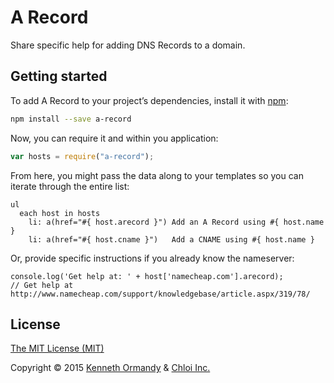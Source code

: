 <!-- [![A record book.](a-record.png)](https://github.com/kennethormandy/a-record)

*** -->

# A Record

Share specific help for adding DNS Records to a domain.

## Getting started

To add A Record to your project’s dependencies, install it with [npm](http://npmjs.org):

```sh
npm install --save a-record
```

Now, you can require it and within you application:

```js
var hosts = require("a-record");
```

From here, you might pass the data along to your templates so you can iterate through the entire list:

```jade
ul
  each host in hosts
    li: a(href="#{ host.arecord }") Add an A Record using #{ host.name }
    li: a(href="#{ host.cname }")   Add a CNAME using #{ host.name }
```

Or, provide specific instructions if you already know the nameserver:

```
console.log('Get help at: ' + host['namecheap.com'].arecord);
// Get help at http://www.namecheap.com/support/knowledgebase/article.aspx/319/78/
```

## License

[The MIT License (MIT)](LICENSE.md)

Copyright © 2015 [Kenneth Ormandy](http://kennethormandy.com) & [Chloi Inc.](http://chloi.io)

